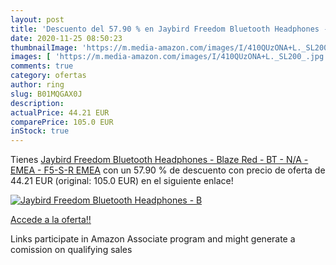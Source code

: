 ```yaml
---
layout: post
title: 'Descuento del 57.90 % en Jaybird Freedom Bluetooth Headphones - B'
date: 2020-11-25 08:50:23
thumbnailImage: 'https://m.media-amazon.com/images/I/410QUzONA+L._SL200_.jpg'
images: [ 'https://m.media-amazon.com/images/I/410QUzONA+L._SL200_.jpg' ]
comments: true
category: ofertas
author: ring
slug: B01MQGAX0J
description:
actualPrice: 44.21 EUR
comparePrice: 105.0 EUR
inStock: true
---
```


Tienes [Jaybird Freedom Bluetooth Headphones - Blaze  Red  - BT - N/A - EMEA - F5-S-R EMEA](https://www.amazon.es/dp/B01MQGAX0J/?tag=tolees-21) con un 57.90 % de descuento con precio de oferta de 44.21 EUR (original: 105.0 EUR) en el siguiente enlace!

[![Jaybird Freedom Bluetooth Headphones - B](https://m.media-amazon.com/images/I/410QUzONA+L._SL200_.jpg)](https://www.amazon.es/dp/B01MQGAX0J/?tag=tolees-21)

[Accede a la oferta!!](https://www.amazon.es/dp/B01MQGAX0J/?tag=tolees-21)

Links participate in Amazon Associate program and might generate a comission on qualifying sales


